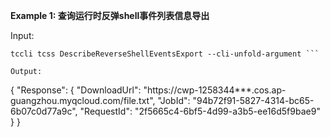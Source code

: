**Example 1: 查询运行时反弹shell事件列表信息导出**



Input: 

```
tccli tcss DescribeReverseShellEventsExport --cli-unfold-argument ```

Output: 
```
{
    "Response": {
        "DownloadUrl": "https://cwp-1258344***.cos.ap-guangzhou.myqcloud.com/file.txt",
        "JobId": "94b72f91-5827-4314-bc65-6b07c0d77a9c",
        "RequestId": "2f5665c4-6bf5-4d99-a3b5-ee16d5f9bae9"
    }
}
```

